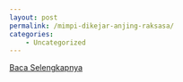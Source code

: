```yaml
---
layout: post
permalink: /mimpi-dikejar-anjing-raksasa/
categories:
    - Uncategorized
---
```


[Baca Selengkapnya](/01)